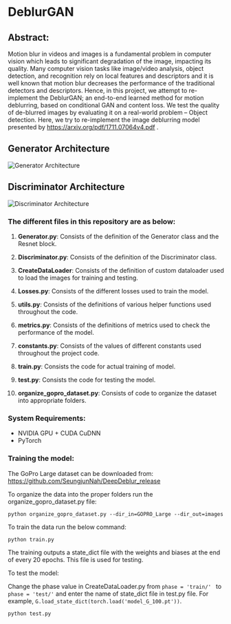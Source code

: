 # DeblurGAN

## Abstract:

Motion blur in videos and images is a fundamental problem in computer vision which leads to significant degradation of the image, impacting its quality. Many computer vision tasks like image/video analysis, object detection, and recognition rely on local features and descriptors and it is well known that motion blur decreases the performance of the traditional detectors and descriptors. Hence, in this project, we attempt to re-implement the DeblurGAN; an end-to-end learned method for motion deblurring, based on conditional GAN and content loss. We test the quality of de-blurred images by evaluating it on a real-world problem – Object detection. Here, we try to re-implement the image deblurring model presented by https://arxiv.org/pdf/1711.07064v4.pdf .

## Generator Architecture

![Generator Architecture](https://user-images.githubusercontent.com/53349721/78530733-34169280-77b2-11ea-9143-e042882782de.png)

## Discriminator Architecture

![Discriminator Architecture](https://user-images.githubusercontent.com/53349721/78531160-e6e6f080-77b2-11ea-9892-084a2bd17d46.png)

### The different files in this repository are as below:

1) **Generator.py**: Consists of the definition of the Generator class and the Resnet block.

2) **Discriminator.py**: Consists of the definition of the Discriminator class.

3) **CreateDataLoader**: Consists of the definition of custom dataloader used to load the images for training and testing.

4) **Losses.py**: Consists of the different losses used to train the model.

5) **utils.py**: Consists of the definitions of various helper functions used throughout the code.

6) **metrics.py**: Consists of the definitions of metrics used to check the performance of the model.

7) **constants.py**: Consists of the values of different constants used throughout the project code.

8) **train.py**: Consists the code for actual training of model.

9) **test.py**: Consists the code for testing the model.

10) **organize_gopro_dataset.py**: Consists of code to organize the dataset into appropriate folders.

### System Requirements:

- NVIDIA GPU + CUDA CuDNN
- PyTorch

### Training the model:

The GoPro Large dataset can be downloaded from: https://github.com/SeungjunNah/DeepDeblur_release

To organize the data into the proper folders run the organize_gopro_dataset.py file:

```
python organize_gopro_dataset.py --dir_in=GOPRO_Large --dir_out=images

```
To train the data run the below command:

```
python train.py
```
The training outputs a state_dict file with the weights and biases at the end of every 20 epochs. This file is used for testing.

To test the model:

Change the phase value in CreateDataLoader.py from ```phase = 'train/' ``` to ```phase = 'test/'``` and enter the name of state_dict file in test.py file. For example, ```G.load_state_dict(torch.load('model_G_100.pt'))```.

```
python test.py

```

 
